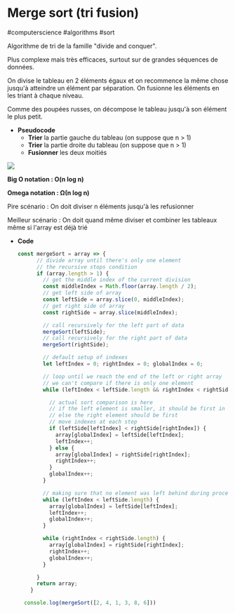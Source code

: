 # Merge sort (tri fusion)

#computerscience #algorithms #sort 

Algorithme de tri de la famille "divide and conquer".

Plus complexe mais très efficaces, surtout sur de grandes séquences de données.

On divise le tableau en 2 éléments égaux et on recommence la même chose jusqu'à atteindre un élément par séparation. On fusionne les éléments en les triant à chaque niveau.

Comme des poupées russes, on décompose le tableau jusqu'à son élément le plus petit.

- **Pseudocode**
    - **Trier** la partie gauche du tableau (on suppose que n > 1)
    - **Trier** la partie droite du tableau (on suppose que n > 1)
    - **Fusionner** les deux moitiés

![](https://upload.wikimedia.org/wikipedia/commons/c/cc/Merge-sort-example-300px.gif?20151222172210)

**Big O notation : O(n log n)**

**Omega notation : Ω(n log n)**

Pire scénario : On doit diviser n éléments jusqu'à les refusionner 

Meilleur scénario : On doit quand même diviser et combiner les tableaux même si l'array est déjà trié

- **Code**
    
    ```jsx
    const mergeSort = array => {
          // divide array until there's only one element
          // the recursive stops condition
          if (array.length > 1) {
            // get the middle index of the current division
            const middleIndex = Math.floor(array.length / 2);
            // get left side of array 
            const leftSide = array.slice(0, middleIndex);
            // get right side of array
            const rightSide = array.slice(middleIndex);
    
            // call recursively for the left part of data
            mergeSort(leftSide);
            // call recursively for the right part of data
            mergeSort(rightSide);
    
            // default setup of indexes
            let leftIndex = 0; rightIndex = 0; globalIndex = 0;
    
            // loop until we reach the end of the left or right array
            // we can't compare if there is only one element
            while (leftIndex < leftSide.length && rightIndex < rightSide.length) {
    
              // actual sort comparison is here
              // if the left element is smaller, it should be first in the array
              // else the right element should be first
              // move indexes at each step
              if (leftSide[leftIndex] < rightSide[rightIndex]) {
                array[globalIndex] = leftSide[leftIndex];
                leftIndex++;
              } else {
                array[globalIndex] = rightSide[rightIndex];
                rightIndex++;
              } 
              globalIndex++;
            }
    
            // making sure that no element was left behind during process
            while (leftIndex < leftSide.length) {
              array[globalIndex] = leftSide[leftIndex];
              leftIndex++;
              globalIndex++;
            }
    
            while (rightIndex < rightSide.length) {
              array[globalIndex] = rightSide[rightIndex];
              rightIndex++;
              globalIndex++;
            }
    
          }
          return array;
        }
    
      console.log(mergeSort([2, 4, 1, 3, 8, 6]))
    ```